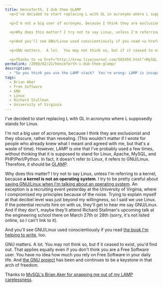 ```yaml
---
title: Henceforth, I dub thee GLAMP
  <p>I've decided to start replacing L with GL in acronyms where L supposedly stands for Linux.</p>
  
  <p>I'm not a big user of acronyms, because I think they are exclusionist and they obscure, rather than revealing.  (This wouldn't matter if I wrote for people who already knew what I meant and agreed with me, but that's a waste of time).  However, LAMP is one that I've probably used a few times, without thinking that it is supposed to stand for Linux, Apache, MySQL, and PHP/Perl/Python.  In fact, it doesn't refer to Linux, it refers to GNU/Linux.  Therefore, it should be <acronym title="GNU/Linux, Apache, MySQL, and PHP/Perl/Python">GLAMP</acronym>.</p>
  
  <p>Why does this matter? I try not to say Linux, unless I'm referring to a kernel, because <strong>a kernel is not an operating system</strong>.  I try to be pretty careful about <a href="http://www.gnu.org/gnu/linux-and-gnu.html">saying GNU/Linux when I'm talking about an operating system</a>.  An exception is a recruiting event yesterday at the University of Virginia, where I compromised my principles because of the noise.  Trying to explain myself at that decibel level was just beyond my willingness, so  I said we use Linux.  If the potential recruits hire on with us, they'll get to hear me say GNU/Linux.  And if they don't, maybe they'll attend Richard Stallman's upcoming talk at the engineering school there on March 27th or 28th (sorry, it's not listed online, so I can't link to it).</p>
  
  <p>And you'll see GNU/Linux used conscientiously if you read <a href="http://www.amazon.com/High-Performance-MySQL-Optimization-Replication/dp/0596101716">the book I'm helping to write</a>, too.</p>
  
  <p>GNU matters.  A lot.  You may not think so, but if it ceased to exist, you'd find out.  That applies equally even if you don't think you are a Free Software user.  You have no idea how much you rely on Free Software in your daily life.  And <a href="http://www.fsf.org/">the GNU project</a> has been and continues to be a keystone in that arch of freedom.</p>
  
  <p>Thanks to <a href="http://krow.livejournal.com/583459.html">MySQL's Brian Aker for snapping me out of my LAMP carelessness</a>.</p>
permalink: /2008/02/21/henceforth-i-dub-thee-glamp/
description:
  - "So you think you use the LAMP stack?  You're wrong: LAMP is incapable of even booting."
tags:
  - Brian Aker
  - Free Software
  - GNU
  - Linux
  - Richard Stallman
  - University of Virginia
---
```

I've decided to start replacing L with GL in acronyms where L supposedly stands for Linux.

I'm not a big user of acronyms, because I think they are exclusionist and they obscure, rather than revealing. (This wouldn't matter if I wrote for people who already knew what I meant and agreed with me, but that's a waste of time). However, LAMP is one that I've probably used a few times, without thinking that it is supposed to stand for Linux, Apache, MySQL, and PHP/Perl/Python. In fact, it doesn't refer to Linux, it refers to GNU/Linux. Therefore, it should be <acronym title="GNU/Linux, Apache, MySQL, and PHP/Perl/Python">GLAMP</acronym>.

Why does this matter? I try not to say Linux, unless I'm referring to a kernel, because **a kernel is not an operating system**. I try to be pretty careful about [saying GNU/Linux when I'm talking about an operating system][1]. An exception is a recruiting event yesterday at the University of Virginia, where I compromised my principles because of the noise. Trying to explain myself at that decibel level was just beyond my willingness, so I said we use Linux. If the potential recruits hire on with us, they'll get to hear me say GNU/Linux. And if they don't, maybe they'll attend Richard Stallman's upcoming talk at the engineering school there on March 27th or 28th (sorry, it's not listed online, so I can't link to it).

And you'll see GNU/Linux used conscientiously if you read [the book I'm helping to write][2], too.

GNU matters. A lot. You may not think so, but if it ceased to exist, you'd find out. That applies equally even if you don't think you are a Free Software user. You have no idea how much you rely on Free Software in your daily life. And [the GNU project][3] has been and continues to be a keystone in that arch of freedom.

Thanks to [MySQL's Brian Aker for snapping me out of my LAMP carelessness][4].

 [1]: http://www.gnu.org/gnu/linux-and-gnu.html
 [2]: http://www.amazon.com/gp/product/0596101716?ie=UTF8&#038;tag=xaprb-20&#038;link_code=as3&#038;camp=211189&#038;creative=373489&#038;creativeASIN=0596101716
 [3]: http://www.fsf.org/
 [4]: http://krow.livejournal.com/583459.html
